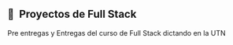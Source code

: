 <h2>🚀 &nbsp;Proyectos de Full Stack</h2>

Pre entregas y Entregas del curso de Full Stack dictando en la UTN
